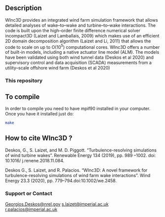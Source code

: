 ## Description
WInc3D provides an integrated wind farm simulation framework that allows detailed analyses of wake–to–wake and turbine–to–wake interactions. The code is built upon the high–order finite difference
numerical solver incompact3D (Laizet and Lamballais, 2009) which makes use of an efficient 2D domain decomposition algorithm (Laizet and Li, 2011) that allows the code to scale on up to O(10$^5$)
computational cores. WInc3D offers a number of built-in models, including a native actuator line model (ALM). The models have been validated using both wind tunnel data (Deskos et al 2020) and supervisory control and data acquisition (SCADA) measurements from a utility–scale offshore wind farm (Deskos et al 2020)
### This repository 


To compile
-----------
In order to compile you need to have mpif90 installed in your computer. 
Once you have it installed just do:
```bash
make 
```

How to cite WInc3D ?
--------------------
Deskos, G., S. Laizet, and M. D. Piggott. “Turbulence-resolving simulations of
wind turbine wakes”. Renewable Energy 134 (2019), pp. 989 –1002. doi: 10.1016/
j.renene.2018.11.084.

Deskos G., S. Laizet, and R. Palacios. “WInc3D: A novel framework for turbulence-resolving 
simulations of wind farm wake interactions”. Wind Energy 23.3 (2020), pp. 779–794.doi:10.1002/we.2458.

### Support or Contact
Georgios.Deskos@nrel.gov 
s.laizet@imperial.ac.uk
r.palacios@imperial.ac.uk

